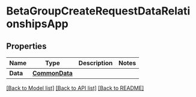 # BetaGroupCreateRequestDataRelationshipsApp

## Properties

Name | Type | Description | Notes
------------ | ------------- | ------------- | -------------
**Data** | [**CommonData**](CommonData.md) |  | 

[[Back to Model list]](../README.md#documentation-for-models) [[Back to API list]](../README.md#documentation-for-api-endpoints) [[Back to README]](../README.md)


